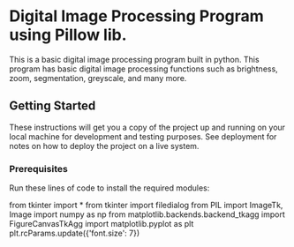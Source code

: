 # Digital Image Processing Program using Pillow lib.
This is a basic digital image processing program built in python. This program has basic digital image processing functions such as brightness, zoom, segmentation, greyscale, and many more.

## Getting Started

These instructions will get you a copy of the project up and running on your local machine for development and testing purposes. See deployment for notes on how to deploy the project on a live system.

### Prerequisites

Run these lines of code to install the required modules:

from tkinter import *
from tkinter import filedialog
from PIL import ImageTk, Image
import numpy as np
from matplotlib.backends.backend_tkagg import FigureCanvasTkAgg
import matplotlib.pyplot as plt
plt.rcParams.update({'font.size': 7})
